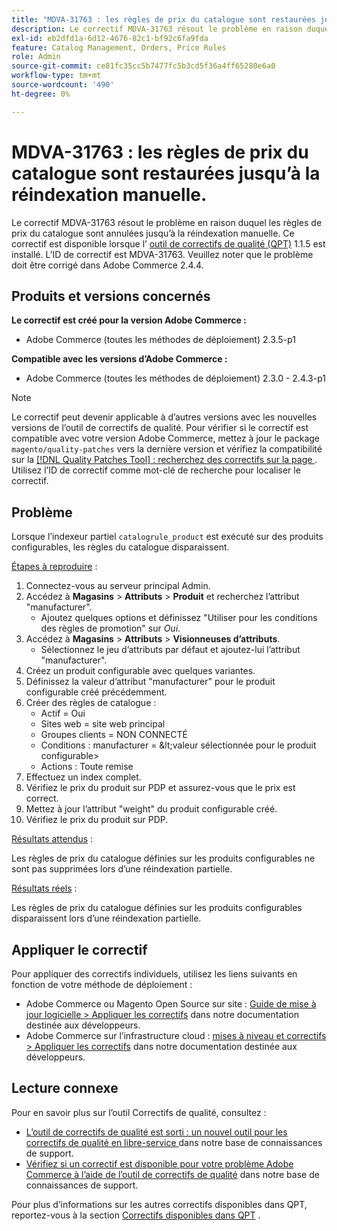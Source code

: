 ```yaml
---
title: "MDVA-31763 : les règles de prix du catalogue sont restaurées jusqu’à la réindexation manuelle"
description: Le correctif MDVA-31763 résout le problème en raison duquel les règles de prix du catalogue sont annulées jusqu’à la réindexation manuelle. Ce correctif est disponible lorsque l’[outil de correctifs de qualité (QPT)](/help/announcements/adobe-commerce-announcements/magento-quality-patches-released-new-tool-to-self-serve-quality-patches.md) 1.1.5 est installé. L’ID de correctif est MDVA-31763. Veuillez noter que le problème doit être corrigé dans Adobe Commerce 2.4.4.
exl-id: eb2dfd1a-6d12-4676-82c1-bf92c6fa9fda
feature: Catalog Management, Orders, Price Rules
role: Admin
source-git-commit: ce81fc35cc5b7477fc5b3cd5f36a4ff65280e6a0
workflow-type: tm+mt
source-wordcount: '490'
ht-degree: 0%

---
```


# MDVA-31763 : les règles de prix du catalogue sont restaurées jusqu’à la réindexation manuelle.

Le correctif MDVA-31763 résout le problème en raison duquel les règles de prix du catalogue sont annulées jusqu’à la réindexation manuelle. Ce correctif est disponible lorsque l’ [outil de correctifs de qualité (QPT)](/help/announcements/adobe-commerce-announcements/magento-quality-patches-released-new-tool-to-self-serve-quality-patches.md) 1.1.5 est installé. L’ID de correctif est MDVA-31763. Veuillez noter que le problème doit être corrigé dans Adobe Commerce 2.4.4.

## Produits et versions concernés

**Le correctif est créé pour la version Adobe Commerce :**

* Adobe Commerce (toutes les méthodes de déploiement) 2.3.5-p1

**Compatible avec les versions d’Adobe Commerce :**

* Adobe Commerce (toutes les méthodes de déploiement) 2.3.0 - 2.4.3-p1

>[!NOTE]
>
>Le correctif peut devenir applicable à d’autres versions avec les nouvelles versions de l’outil de correctifs de qualité. Pour vérifier si le correctif est compatible avec votre version Adobe Commerce, mettez à jour le package `magento/quality-patches` vers la dernière version et vérifiez la compatibilité sur la [[!DNL Quality Patches Tool] : recherchez des correctifs sur la page ](https://devdocs.magento.com/quality-patches/tool.html#patch-grid). Utilisez l’ID de correctif comme mot-clé de recherche pour localiser le correctif.

## Problème

Lorsque l’indexeur partiel `catalogrule_product` est exécuté sur des produits configurables, les règles du catalogue disparaissent.

<u>Étapes à reproduire</u> :

1. Connectez-vous au serveur principal Admin.
1. Accédez à **Magasins** > **Attributs** > **Produit** et recherchez l’attribut &quot;manufacturer&quot;.
   * Ajoutez quelques options et définissez &quot;Utiliser pour les conditions des règles de promotion&quot; sur *Oui*.
1. Accédez à **Magasins** > **Attributs** > **Visionneuses d’attributs**.
   * Sélectionnez le jeu d’attributs par défaut et ajoutez-lui l’attribut &quot;manufacturer&quot;.
1. Créez un produit configurable avec quelques variantes.
1. Définissez la valeur d’attribut &quot;manufacturer&quot; pour le produit configurable créé précédemment.
1. Créer des règles de catalogue :
   * Actif = Oui
   * Sites web = site web principal
   * Groupes clients = NON CONNECTÉ
   * Conditions : manufacturer = \&lt;valeur sélectionnée pour le produit configurable>
   * Actions : Toute remise
1. Effectuez un index complet.
1. Vérifiez le prix du produit sur PDP et assurez-vous que le prix est correct.
1. Mettez à jour l’attribut &quot;weight&quot; du produit configurable créé.
1. Vérifiez le prix du produit sur PDP.

<u>Résultats attendus</u> :

Les règles de prix du catalogue définies sur les produits configurables ne sont pas supprimées lors d’une réindexation partielle.

<u>Résultats réels</u> :

Les règles de prix du catalogue définies sur les produits configurables disparaissent lors d’une réindexation partielle.

## Appliquer le correctif

Pour appliquer des correctifs individuels, utilisez les liens suivants en fonction de votre méthode de déploiement :

* Adobe Commerce ou Magento Open Source sur site : [Guide de mise à jour logicielle > Appliquer les correctifs](https://devdocs.magento.com/guides/v2.4/comp-mgr/patching/mqp.html) dans notre documentation destinée aux développeurs.
* Adobe Commerce sur l’infrastructure cloud : [mises à niveau et correctifs > Appliquer les correctifs](https://devdocs.magento.com/cloud/project/project-patch.html) dans notre documentation destinée aux développeurs.

## Lecture connexe

Pour en savoir plus sur l’outil Correctifs de qualité, consultez :

* [ L’outil de correctifs de qualité est sorti : un nouvel outil pour les correctifs de qualité en libre-service ](/help/announcements/adobe-commerce-announcements/magento-quality-patches-released-new-tool-to-self-serve-quality-patches.md) dans notre base de connaissances de support.
* [Vérifiez si un correctif est disponible pour votre problème Adobe Commerce à l’aide de l’outil de correctifs de qualité](/help/support-tools/patches-available-in-qpt-tool/check-patch-for-magento-issue-with-magento-quality-patches.md) dans notre base de connaissances de support.

Pour plus d’informations sur les autres correctifs disponibles dans QPT, reportez-vous à la section [Correctifs disponibles dans QPT](https://support.magento.com/hc/en-us/sections/360010506631-Patches-available-in-MQP-tool-) .
